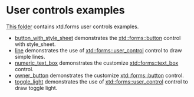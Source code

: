 # User controls examples

[This folder](.) contains xtd.forms user controls examples.

* [button_with_style_sheet](button_with_style_sheet/README.md) demonstrates the [xtd::forms::button](https://gammasoft71.github.io/xtd/reference_guides/latest/classxtd_1_1forms_1_1button.html) control with style_sheet.
* [line](line/README.md) demonstrates the use of [xtd::forms::user_control](https://gammasoft71.github.io/xtd/reference_guides/latest/classxtd_1_1forms_1_1user__control.html) control to draw simple lines.
* [numeric_text_box](numeric_text_box/README.md) demonstrates the customize [xtd::forms::text_box](https://gammasoft71.github.io/xtd/reference_guides/latest/classxtd_1_1forms_1_1text__box.html) control.
* [owner_button](owner_button/README.md) demonstrates the customize [xtd::forms::button](https://gammasoft71.github.io/xtd/reference_guides/latest/classxtd_1_1forms_1_1button.html) control.
* [toggle_light](toggle_light/README.md) demonstrates the use of [xtd::forms::user_control](https://gammasoft71.github.io/xtd/reference_guides/latest/classxtd_1_1forms_1_1user__control.html) control to draw toggle light.
